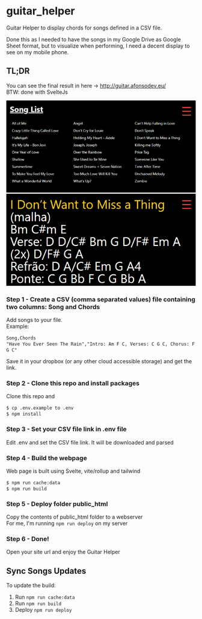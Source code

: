 # guitar_helper
Guitar Helper to display chords for songs defined in a CSV file.  

Done this as I needed to have the songs in my Google Drive as Google Sheet format, but to visualize when performing, I need a decent display to see on my mobile phone.

## TL;DR
You can see the final result in here -> http://guitar.afonsodev.eu/  
BTW: done with SvelteJs

![GitHub Logo](assets/index.png)
![GitHub Logo](assets/song.png)

### Step 1 - Create a CSV (comma separated values) file containing two columns: Song and Chords
Add songs to your file.   
Example:
```csv
Song,Chords
"Have You Ever Seen The Rain","Intro: Am F C, Verses: C G C, Chorus: F G C"
```
Save it in your dropbox (or any other cloud accessible storage) and get the link. 

### Step 2 - Clone this repo and install packages
Clone this repo and 
```
$ cp .env.example to .env
$ npm install
```

### Step 3 - Set your CSV file link in .env file
Edit .env and set the CSV file link. It will be downloaded and parsed

### Step 4 - Build the webpage
Web page is built using Svelte, vite/rollup and tailwind
```
$ npm run cache:data
$ npm run build
```

### Step 5 - Deploy folder public_html
Copy the contents of public_html folder to a webserver  
For me, I'm running ```npm run deploy``` on my server

### Step 6 - Done!
Open your site url and enjoy the Guitar Helper

## Sync Songs Updates
To update the build:
1. Run ```npm run cache:data```
2. Run ```npm run build```
3. Deploy ```npm run deploy```
